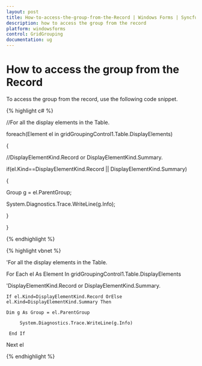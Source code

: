```yaml
---
layout: post
title: How-to-access-the-group-from-the-Record | Windows Forms | Syncfusion
description: how to access the group from the record
platform: windowsforms
control: GridGrouping
documentation: ug
---
```


# How to access the group from the Record

To access the group from the record, use the following code snippet.

{% highlight c# %}



//For all the display elements in the Table.

foreach(Element el in gridGroupingControl1.Table.DisplayElements)

{

//DisplayElementKind.Record or DisplayElementKind.Summary.

if(el.Kind==DisplayElementKind.Record || DisplayElementKind.Summary)

{

Group g = el.ParentGroup;

System.Diagnostics.Trace.WriteLine(g.Info);

}

}

{% endhighlight  %}

{% highlight vbnet %}



'For all the display elements in the Table.

For Each el As Element In gridGroupingControl1.Table.DisplayElements

'DisplayElementKind.Record or DisplayElementKind.Summary.

    If el.Kind=DisplayElementKind.Record OrElse el.Kind=DisplayElementKind.Summary Then

    Dim g As Group = el.ParentGroup

         System.Diagnostics.Trace.WriteLine(g.Info)

     End If

Next el

{% endhighlight  %}

